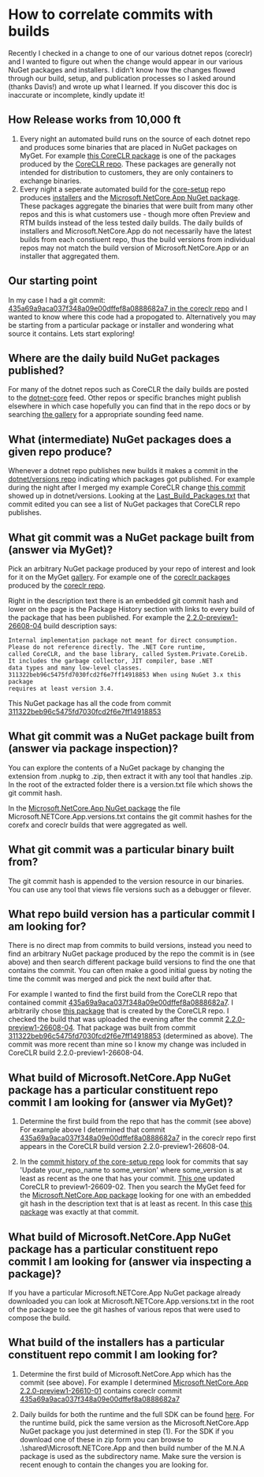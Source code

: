 # How to correlate commits with builds

Recently I checked in a change to one of our various dotnet repos (coreclr) and 
I wanted to figure out when the change would appear in our various NuGet 
packages and installers. I didn't know how the changes flowed through our 
build, setup, and publication processes so I asked around (thanks Davis!) and 
wrote up what I learned. If you discover this doc is inaccurate or incomplete, 
kindly update it! 

## How Release works from 10,000 ft

1. Every night an automated build runs on the source of each dotnet repo and
produces some binaries that are placed in NuGet packages on MyGet. For example
[this CoreCLR package](https://dotnet.myget.org/feed/dotnet-core/package/nuget/runtime.win-x64.Microsoft.NETCore.Runtime.CoreCLR)
is one of the packages produced by the 
[CoreCLR repo](https://github.com/dotnet/coreclr).
These packages are generally not intended for distribution to customers, they 
are only containers to exchange binaries.
2. Every night a seperate automated build for the 
[core-setup](https://github.com/dotnet/core-setup) repo produces 
[installers](https://github.com/dotnet/core/blob/master/daily-builds.md)
and the [Microsoft.NetCore.App NuGet package](https://dotnet.myget.org/feed/dotnet-core/package/nuget/Microsoft.NETCore.App).
These packages aggregate the binaries that were built from many other repos 
and this is what customers use - though more often Preview and RTM builds 
instead of the less tested daily builds. 
The daily builds of installers and Microsoft.NetCore.App do not necessarily
have the latest builds from each constiuent repo, thus the build versions
from individual repos may not match the build version of Microsoft.NetCore.App 
or an installer that aggregated them.

## Our starting point

In my case I had a git commit: [435a69a9aca037f348a09e00dffef8a0888682a7 
in the coreclr repo](https://github.com/dotnet/coreclr/commit/435a69a9aca037f348a09e00dffef8a0888682a7) 
and I wanted to know where this code had a propogated to. Alternatively
you may be starting from a particular package or installer and wondering
what source it contains. Lets start exploring!


## Where are the daily build NuGet packages published?

For many of the dotnet repos such as CoreCLR the daily builds are posted to the 
[dotnet-core](https://dotnet.myget.org/gallery/dotnet-core) feed. Other repos or 
specific branches might publish elsewhere in which case hopefully you can find 
that in the repo docs or by searching [the gallery](https://dotnet.myget.org/gallery) 
for a appropriate sounding feed name.


## What (intermediate) NuGet packages does a given repo produce?

Whenever a dotnet repo publishes new builds it makes a commit in the 
[dotnet/versions repo](https://github.com/dotnet/versions) indicating which 
packages got published. For example during the night after I merged my 
example CoreCLR change 
[this commit](https://github.com/dotnet/versions/commit/cf8930fbe52e5eacf8ab0d7fb06f032d19cda5d5#diff-5f6099c37f777c410c4397b3f1e38870)
showed up in dotnet/versions. Looking at the 
[Last_Build_Packages.txt](https://github.com/dotnet/versions/blob/master/build-info/dotnet/coreclr/master/Last_Build_Packages.txt) 
that commit edited you can see a list of NuGet packages that CoreCLR repo 
publishes.


## What git commit was a NuGet package built from (answer via MyGet)?

Pick an arbitrary NuGet package produced by your repo of interest and look 
for it on the MyGet [gallery](https://dotnet.myget.org/gallery). For example
one of the [coreclr packages](https://dotnet.myget.org/feed/dotnet-core/package/nuget/runtime.win-x64.Microsoft.NETCore.Runtime.CoreCLR) 
produced by the [coreclr repo](https://github.com/dotnet/coreclr). 

Right in the description text there is an embedded git commit hash and lower 
on the page is the Package History section with links to every build of the 
package that has been published. For example the 
[2.2.0-preview1-26608-04](https://dotnet.myget.org/feed/dotnet-core/package/nuget/runtime.win-x64.Microsoft.NETCore.Runtime.CoreCLR/2.2.0-preview1-26608-04) 
build description says:

    Internal implementation package not meant for direct consumption. Please do not reference directly. The .NET Core runtime,
    called CoreCLR, and the base library, called System.Private.CoreLib. It includes the garbage collector, JIT compiler, base .NET
    data types and many low-level classes. 311322beb96c5475fd7030fcd2f6e7ff14918853 When using NuGet 3.x this package
    requires at least version 3.4.

This NuGet package has all the code from commit [311322beb96c5475fd7030fcd2f6e7ff14918853](https://github.com/dotnet/coreclr/commit/311322beb96c5475fd7030fcd2f6e7ff14918853) 


## What git commit was a NuGet package built from (answer via package inspection)?

You can explore the contents of a NuGet package by changing the extension from 
.nupkg to .zip, then extract it with any tool that handles .zip. In the root 
of the extracted folder there is a version.txt file which shows the git 
commit hash.

In the [Microsoft.NetCore.App NuGet package](https://dotnet.myget.org/feed/dotnet-core/package/nuget/Microsoft.NETCore.App)
the file Microsoft.NETCore.App.versions.txt contains the git commit hashes for 
the corefx and coreclr builds that were aggregated as well.


## What git commit was a particular binary built from?

The git commit hash is appended to the version resource in our binaries. You
can use any tool that views file versions such as a debugger or filever.


## What repo build version has a particular commit I am looking for?

There is no direct map from commits to build versions, instead you need to find 
an arbitrary NuGet package produced by the repo the commit is in (see above) 
and then search different package build versions to find the one that contains 
the commit. You can often make a good initial guess by noting the time the 
commit was merged and pick the next build after that. 

For example I wanted to find the first build from the CoreCLR repo that 
contained commit 
[435a69a9aca037f348a09e00dffef8a0888682a7](https://github.com/dotnet/coreclr/commit/435a69a9aca037f348a09e00dffef8a0888682a7).
I arbitrarily chose 
[this package](https://dotnet.myget.org/feed/dotnet-core/package/nuget/runtime.win-x64.Microsoft.NETCore.Runtime.CoreCLR) 
that is created by the CoreCLR repo. I checked the build that was uploaded the 
evening after the commit 
[2.2.0-preview1-26608-04](https://dotnet.myget.org/feed/dotnet-core/package/nuget/runtime.win-x64.Microsoft.NETCore.Runtime.CoreCLR/2.2.0-preview1-26608-04).
That package was built from commit
[311322beb96c5475fd7030fcd2f6e7ff14918853](https://github.com/dotnet/coreclr/commit/311322beb96c5475fd7030fcd2f6e7ff14918853)
(determined as above). The commit was more recent than mine so I know my 
change was included in CoreCLR build 2.2.0-preview1-26608-04.


## What build of Microsoft.NetCore.App NuGet package has a particular constituent repo commit I am looking for (answer via MyGet)?

1. Determine the first build from the repo that has the commit (see above)
For example above I determined that commit 
[435a69a9aca037f348a09e00dffef8a0888682a7](https://github.com/dotnet/coreclr/commit/435a69a9aca037f348a09e00dffef8a0888682a7)
in the coreclr repo first appears in the CoreCLR build version 
2.2.0-preview1-26608-04.

2. In the [commit history of the core-setup repo](https://github.com/dotnet/core-setup/commits/master) 
look for commits that say 'Update your_repo_name to some_version' 
where some_version is at least as recent as the one that has your commit. 
[This one](https://github.com/dotnet/core-setup/commit/8a48d863ad01ccd0763b7f3fab487503f5b75625) 
updated CoreCLR to preview1-26609-02. Then you search the MyGet feed for the 
[Microsoft.NetCore.App package](https://dotnet.myget.org/feed/dotnet-core/package/nuget/Microsoft.NETCore.App) 
looking for one with an embedded git hash in the description text that is at 
least as recent. In this case 
[this package](https://dotnet.myget.org/feed/dotnet-core/package/nuget/Microsoft.NETCore.App/2.2.0-preview1-26610-01) 
was exactly at that commit.


## What build of Microsoft.NetCore.App NuGet package has a particular constituent repo commit I am looking for (answer via inspecting a package)?

If you have a particular Microsoft.NETCore.App NuGet package already downloaded 
you can look at Microsoft.NETCore.App.versions.txt in the root of the package 
to see the git hashes of various repos that were used to compose the build.


## What build of the installers has a particular constituent repo commit I am looking for?

1. Determine the first build of Microsoft.NetCore.App which has the commit 
(see above). For example I determined 
[Microsoft.NetCore.App 2.2.0-preview1-26610-01](https://dotnet.myget.org/feed/dotnet-core/package/nuget/Microsoft.NETCore.App/2.2.0-preview1-26610-01)
contains coreclr commit 
[435a69a9aca037f348a09e00dffef8a0888682a7](https://github.com/dotnet/coreclr/commit/435a69a9aca037f348a09e00dffef8a0888682a7)

2. Daily builds for both the runtime and the full SDK can be found 
[here](https://github.com/dotnet/core/blob/master/daily-builds.md). For the
runtime build, pick the same version as the Microsoft.NetCore.App NuGet package 
you just determined in step (1). For the SDK if you download one of these in 
zip form you can browse to .\shared\Microsoft.NETCore.App and then build number 
of the M.N.A package is used as the subdirectory name. Make sure the version
is recent enough to contain the changes you are looking for.